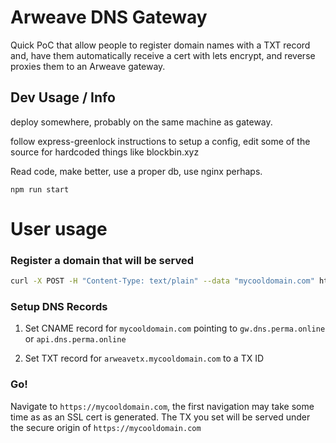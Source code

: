
# Arweave DNS Gateway

Quick PoC that allow people to register domain names with a TXT record and, have them automatically
receive a cert with lets encrypt, and reverse proxies them to an Arweave gateway.

## Dev Usage / Info

deploy somewhere, probably on the same machine as gateway.

follow express-greenlock instructions to setup a config, edit some of the source for hardcoded things like blockbin.xyz 

Read code, make better, use a proper db, use nginx perhaps.

`npm run start`

# User usage

### Register a domain that will be served

```bash
curl -X POST -H "Content-Type: text/plain" --data "mycooldomain.com" https://dns.perma.online/v0/add_domain
```

### Setup DNS Records

1. Set CNAME record for `mycooldomain.com` pointing to `gw.dns.perma.online` or `api.dns.perma.online`

2. Set TXT record for `arweavetx.mycooldomain.com` to a TX ID

### Go!

Navigate to `https://mycooldomain.com`, the first navigation may take some time as
as an SSL cert is generated. The TX you set will be served under the
secure origin of `https://mycooldomain.com`
